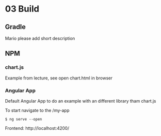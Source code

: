 # 03 Build

## Gradle

Mario please add short description

## NPM

### chart.js

Example from lecture, see open chart.html in browser

### Angular App

Default Angular App to do an example with an different library tham chart.js

To start navigate to the /my-app

```
$ ng serve --open
```

Frontend: http://localhost:4200/
